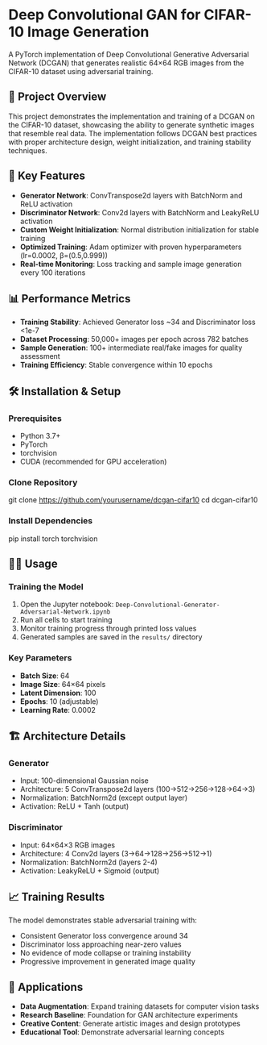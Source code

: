 # Deep Convolutional GAN for CIFAR-10 Image Generation

A PyTorch implementation of Deep Convolutional Generative Adversarial Network (DCGAN) that generates realistic 64×64 RGB images from the CIFAR-10 dataset using adversarial training.

## 🎯 Project Overview

This project demonstrates the implementation and training of a DCGAN on the CIFAR-10 dataset, showcasing the ability to generate synthetic images that resemble real data. The implementation follows DCGAN best practices with proper architecture design, weight initialization, and training stability techniques.

## 🚀 Key Features

- **Generator Network**: ConvTranspose2d layers with BatchNorm and ReLU activation
- **Discriminator Network**: Conv2d layers with BatchNorm and LeakyReLU activation  
- **Custom Weight Initialization**: Normal distribution initialization for stable training
- **Optimized Training**: Adam optimizer with proven hyperparameters (lr=0.0002, β=(0.5,0.999))
- **Real-time Monitoring**: Loss tracking and sample image generation every 100 iterations

## 📊 Performance Metrics

- **Training Stability**: Achieved Generator loss ~34 and Discriminator loss <1e-7
- **Dataset Processing**: 50,000+ images per epoch across 782 batches
- **Sample Generation**: 100+ intermediate real/fake images for quality assessment
- **Training Efficiency**: Stable convergence within 10 epochs

## 🛠️ Installation & Setup

### Prerequisites
- Python 3.7+
- PyTorch
- torchvision
- CUDA (recommended for GPU acceleration)

### Clone Repository
git clone https://github.com/yourusername/dcgan-cifar10
cd dcgan-cifar10

### Install Dependencies
pip install torch torchvision

## 🏃‍♂️ Usage

### Training the Model
1. Open the Jupyter notebook: `Deep-Convolutional-Generator-Adversarial-Network.ipynb`
2. Run all cells to start training
3. Monitor training progress through printed loss values
4. Generated samples are saved in the `results/` directory

### Key Parameters
- **Batch Size**: 64
- **Image Size**: 64×64 pixels
- **Latent Dimension**: 100
- **Epochs**: 10 (adjustable)
- **Learning Rate**: 0.0002

## 🏗️ Architecture Details

### Generator
- Input: 100-dimensional Gaussian noise
- Architecture: 5 ConvTranspose2d layers (100→512→256→128→64→3)
- Normalization: BatchNorm2d (except output layer)
- Activation: ReLU + Tanh (output)

### Discriminator  
- Input: 64×64×3 RGB images
- Architecture: 4 Conv2d layers (3→64→128→256→512→1)
- Normalization: BatchNorm2d (layers 2-4)
- Activation: LeakyReLU + Sigmoid (output)

## 📈 Training Results

The model demonstrates stable adversarial training with:
- Consistent Generator loss convergence around 34
- Discriminator loss approaching near-zero values
- No evidence of mode collapse or training instability
- Progressive improvement in generated image quality

## 🎨 Applications

- **Data Augmentation**: Expand training datasets for computer vision tasks
- **Research Baseline**: Foundation for GAN architecture experiments
- **Creative Content**: Generate artistic images and design prototypes
- **Educational Tool**: Demonstrate adversarial learning concepts


